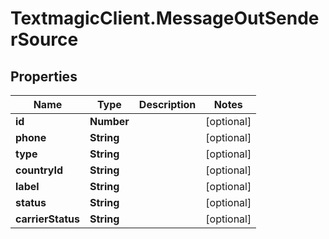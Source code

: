# TextmagicClient.MessageOutSenderSource

## Properties
Name | Type | Description | Notes
------------ | ------------- | ------------- | -------------
**id** | **Number** |  | [optional] 
**phone** | **String** |  | [optional] 
**type** | **String** |  | [optional] 
**countryId** | **String** |  | [optional] 
**label** | **String** |  | [optional] 
**status** | **String** |  | [optional] 
**carrierStatus** | **String** |  | [optional] 


